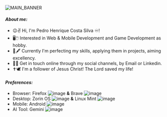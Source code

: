 ![MAIN_BANNER](https://github.com/user-attachments/assets/6d1d82c4-da6e-4b38-834c-0a59fdc00187)

#### *About me:*

- 😉✌️ Hi, I'm Pedro Henrique Costa Silva ♾️!
- 🖥️🖱️ Interested in Web & Mobile Development and Game Development as hobby.
- 📖🖋️ Currently I'm perfecting my skills, applying them in projects, aiming excellency.
- 📮📡 Get in touch online through my social channels, by Email or Linkedin.
- ✝️🕊️ I'm a follower of Jesus Christ! The Lord saved my life!

#### *Preferences:*

- Browser: Firefox ![image](https://github.com/user-attachments/assets/8845aced-a63c-4b56-8e87-8c2d1c3fb0cc) **&** Brave ![image](https://github.com/user-attachments/assets/8968ab6d-e06d-417e-a581-eb030a658027)
- Desktop: Zorin OS ![image](https://github.com/user-attachments/assets/a41159db-fea0-4608-8ff3-664eff515fa5)  **&** Linux Mint ![image](https://github.com/user-attachments/assets/e532736c-b4af-402e-8a0a-d215df080a2e)
- Mobile: Android ![image](https://github.com/user-attachments/assets/6f606df4-9f3c-460d-8620-a1bf80b18770)
- AI Tool: Gemini ![image](https://github.com/user-attachments/assets/61414027-e5d6-4c35-9f2a-accb31fb0991)





